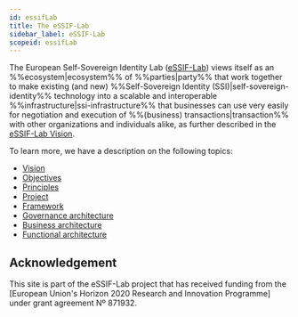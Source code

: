 ```yaml
---
id: essifLab
title: The eSSIF-Lab
sidebar_label: eSSIF-Lab
scopeid: essifLab
---
```


The European Self-Sovereign Identity Lab ([eSSIF-Lab](https://essif-lab.eu/)) views itself as an %%ecosystem|ecosystem%% of %%parties|party%% that work together to make existing (and new) %%Self-Sovereign Identity (SSI)|self-sovereign-identity%% technology into a scalable and interoperable %%infrastructure|ssi-infrastructure%% that businesses can use very easily for negotiation and execution of %%(business) transactions|transaction%% with other organizations and individuals alike, as further described in the [eSSIF-Lab Vision](essifLab-vision).

To learn more, we have a description on the following topics:
- [Vision](essifLab-vision)
- [Objectives](essifLab-objectives)
- [Principles](essifLab-principles)
- [Project](essifLab-project)
- [Framework](essifLab-fw)
- [Governance architecture](essifLab-governance)
- [Business architecture](essifLab-fw-bus-arch)
- [Functional architecture](essifLab-fw-func-arch)

## Acknowledgement

This site is part of the eSSIF-Lab project that has received funding from the [European Union's Horizon 2020 Research and Innovation Programme] under grant agreement Nº 871932.